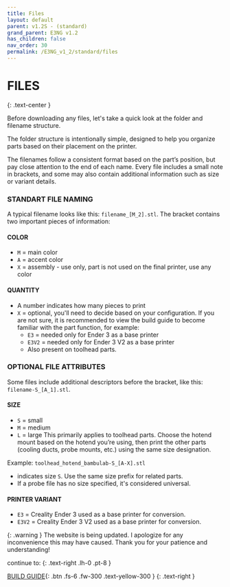 ```yaml
---
title: Files
layout: default
parent: v1.2S - (standard)
grand_parent: E3NG v1.2
has_children: false
nav_order: 30
permalink: /E3NG_v1_2/standard/files
---
```

# FILES
{: .text-center }

Before downloading any files, let's take a quick look at the folder and filename structure.

The folder structure is intentionally simple, designed to help you organize parts based on their placement on the printer.

The filenames follow a consistent format based on the part’s position, but pay close attention to the end of each name. Every file includes a small note in brackets, and some may also contain additional information such as size or variant details.

### STANDART FILE NAMING
A typical filename looks like this: `filename_[M_2].stl`. The bracket contains two important pieces of information:

#### COLOR
 - `M` = main color
 - `A` = accent color
 - `X` = assembly - use only, part is not used on the final printer, use any color

#### QUANTITY
 - A number indicates how many pieces to print
 - `X` = optional, you'll need to decide based on your configuration. If you are not sure, it is recommended to view the build guide to become familiar with the part function, for example:
   - `E3` = needed only for Ender 3 as a base printer
   - `E3V2` = needed only for Ender 3 V2 as a base printer
   - Also present on toolhead parts.

### OPTIONAL FILE ATTRIBUTES
Some files include additional descriptors before the bracket, like this: `filename-S_[A_1].stl`.

#### SIZE
 - `S` = small
 - `M` = medium
 - `L` = large
   This primarily applies to toolhead parts. Choose the hotend mount based on the hotend you’re using, then print the other parts (cooling ducts, probe mounts, etc.) using the same size designation.

Example: `toolhead_hotend_bambulab-S_[A-X].stl`
  - indicates size `S`. Use the same size prefix for related parts.
  - If a probe file has no size specified, it's considered universal.

#### PRINTER VARIANT
 - `E3` = Creality Ender 3 used as a base printer for conversion.
 - `E3V2` = Creality Ender 3 V2 used as a base printer for conversion.



{: .warning }
The website is being updated. I apologize for any inconvenience this may have caused. Thank you for your patience and understanding!

continue to:
{: .text-right .lh-0 .pt-8 }

[BUILD GUIDE]{: .btn .fs-6 .fw-300 .text-yellow-300 }
{: .text-right }

[BUILD GUIDE]: https://rh3d.xyz/E3NG_v1_2/standard/build_guide
